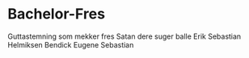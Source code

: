 # Bachelor-Fres
Guttastemning som mekker fres
Satan dere suger balle
Erik Sebastian Helmiksen
Bendick Eugene Sebastian